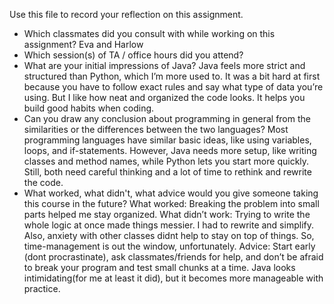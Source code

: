 Use this file to record your reflection on this assignment.

- Which classmates did you consult with while working on this assignment? Eva and Harlow 
- Which session(s) of TA / office hours did you attend? 
- What are your initial impressions of Java? Java feels more strict and structured than Python, which I’m more used to. It was a bit hard at first because you have to follow exact rules and say what type of data you’re using. But I like how neat and organized the code looks. It helps you build good habits when coding.
- Can you draw any conclusion about programming in general from the similarities or the differences between the two languages? Most programming languages have similar basic ideas, like using variables, loops, and if-statements. However, Java needs more setup, like writing classes and method names, while Python lets you start more quickly. Still, both need careful thinking and a lot of time to rethink and rewrite the code.
- What worked, what didn't, what advice would you give someone taking this course in the future?
What worked: Breaking the problem into small parts helped me stay organized. 
What didn’t work: Trying to write the whole logic at once made things messier. I had to rewrite and simplify. Also, anxiety with other classes didnt help to stay on top of things. So, time-management is out the window, unfortunately. 
Advice: Start early (dont procrastinate), ask classmates/friends for help, and don’t be afraid to break your program and test small chunks at a time. Java looks intimidating(for me at least it did), but it becomes more manageable with practice.

